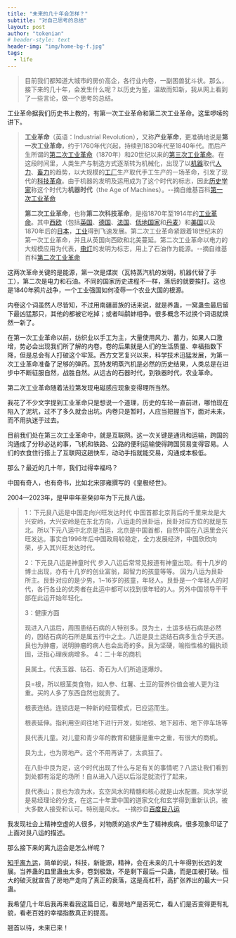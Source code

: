```yaml
---
title: "未来的几十年会怎样？"
subtitle: "对自己思考的总结"
layout: post
author: "tokenian"
# header-style: text
header-img: "img/home-bg-f.jpg"
tags:
  - life
---
```


> 目前我们都知道大城市的房价高企，各行业内卷，一副困兽犹斗状。那么，接下来的几十年，会发生什么呢？以历史为鉴，温故而知新，我从网上看到了一些言论，做一个思考的总结。

工业革命据我们历史书上教的，有第一次工业革命和第二次工业革命。这里啰嗦的讲下。

> **工业革命**（英语：Industrial Revolution），又称**产业革命**，更准确地说是**第一次工业革命**，约于1760年代兴起，持续到1830年代至1840年代。而后产生所谓的[第二次工业革命](https://zh.wikipedia.org/wiki/第二次工业革命)（1870年）和20世纪以来的[第三次工业革命](https://zh.wikipedia.org/wiki/第三次工業革命)。在这段时间里，人类生产与制造方式逐渐转为机械化，出现了以[机器](https://zh.wikipedia.org/wiki/机器)取代[人力](https://zh.wikipedia.org/wiki/人力)、[畜力](https://zh.wikipedia.org/w/index.php?title=畜力&action=edit&redlink=1)的趋势，以大规模的[工厂](https://zh.wikipedia.org/wiki/工廠)生产取代手工生产的一场革命，引发了现代的[科技革命](https://zh.wikipedia.org/w/index.php?title=科技革命&action=edit&redlink=1)。由于机器的发明及运用成为了这个时代的标志，因此[历史学家](https://zh.wikipedia.org/wiki/歷史學家)称这个时代为**机器时代**（the Age of Machines）。--摘自维基百科[第一次工业革命](https://zh.wikipedia.org/wiki/%E7%AC%AC%E4%B8%80%E6%AC%A1%E5%B7%A5%E4%B8%9A%E9%9D%A9%E5%91%BD)
>
> 
>
> **第二次工业革命**，也称**第二次科技革命**，是指1870年至1914年的[工业革命](https://zh.wikipedia.org/wiki/工业革命)。其中[西欧](https://zh.wikipedia.org/wiki/西欧)（包括[英国](https://zh.wikipedia.org/wiki/英国)、[德国](https://zh.wikipedia.org/wiki/德国)、[法国](https://zh.wikipedia.org/wiki/法国)、[低地国家](https://zh.wikipedia.org/wiki/低地国家)和[丹麦](https://zh.wikipedia.org/wiki/丹麦)）和[美国](https://zh.wikipedia.org/wiki/美国)以及1870年后的[日本](https://zh.wikipedia.org/wiki/日本)，[工业](https://zh.wikipedia.org/wiki/工业)得到飞速发展。第二次工业革命紧跟着18世纪末的第一次工业革命，并且从英国向西欧和北美蔓延。第二次工业革命以电力的大规模应用为代表，[电灯](https://zh.wikipedia.org/wiki/电灯泡)的发明为标志，用上了石油作为能源。--摘自维基百科[第二次工业革命](https://zh.wikipedia.org/wiki/%E7%AC%AC%E4%BA%8C%E6%AC%A1%E5%B7%A5%E4%B8%9A%E9%9D%A9%E5%91%BD)

这两次革命关键的是能源，第一次是煤炭（瓦特蒸汽机的发明，机器代替了手工），第二次是电力和石油。不同的国家历史进程不一样，落后的就要挨打。这也是1840年鸦片战争，一个工业强国如何凌辱一个农业大国的根源。

内卷这个词虽然人尽皆知，不过用南疆苗族的话来说，就是养蛊，一窝蛊虫最后留下最凶猛那只，其他的都被它吃掉；或者叫鹬蚌相争。很多概念不过换个词语就焕然一新了。

在第一次工业革命以前，纺织业以手工为主，大量使用风力、蓄力，如果人口激增，势必会出现我们所了解的内卷。卷的后果就是人们的生活质量、幸福指数下降，但是总会有人打破这个牢笼。西方文艺复兴以来，科学技术迅猛发展，为第一次工业革命准备了足够的弹药。瓦特发明蒸汽机是必然的历史结果，人类总是在进步中不断征服自然，战胜自然。从远古的石器时代，到铁器时代，农业革命。

第二次工业革命随着法拉第发现电磁感应现象变得理所当然。

我花了不少文字提到工业革命只是想说一个道理，历史的车轮一直前进，哪怕现在陷入了泥坑，过不了多久就会出坑。内卷只是暂时，人应当把握当下，面对未来，而不用执迷于过去。

目前我们处在第三次工业革命中，就是互联网。这一次关键是通讯和运输，跨国的沟通成了分秒必达的事，飞机和铁路、公路的便利运输使得跨国贸易变得容易。人们的衣食住行搭上了互联网这趟快车，动动手指就能交易，沟通成本极低。

那么？最近的几十年，我们过得幸福吗？

中国有奇人，也有奇书，比如北宋邵雍撰写的《皇极经世》。

2004—2023年，是甲申年至癸卯年为下元艮八运。

> 1：下元艮八运是中国走向兴旺发达时代
> 中国首都北京背后的千里来龙是大兴安岭，大兴安岭是在东北方向，八运走的艮卦运，艮卦对应方位的就是东北。所以下元八运中北京是当运，北京是中国首都，自然中国在八运里会兴旺发达。事实自1996年后中国政局较稳定，全力发展经济，中国欣欣向荣，步入其兴旺发达时代。
>
> 2：下元艮八运是神童时代
> 步入八运后常常见报道有神童出现。有十几岁的博士出现，亦有十几岁的创业富翁，超智力的孩童等等。
> 因为八运为艮卦所主。艮卦对应的是少男，1~16岁的孩童，年轻人。艮卦是一个年轻人的时代，各行各业的优秀者在此运中都可以找到很年轻的人。另外中国领导干干部在此运开始年轻化。
>
> 3：健康方面
>
> 现进入八运后，周围患结石病的人特别多。艮为土，土运多结石病是必然的，因结石病的石所是属五行中之土。八运是艮土运结石病多生合乎天道。艮也为肿瘤，说明肿瘤的病人也会出奇的多。艮为坚硬，喻指性格的偏执顽固，泛指心理疾病增多。
> 4：二十年的商机
>
> 艮属土。代表玉器、钻石、奇石为人们所追逐爆炒。
>
> 艮=根，所以根茎类食物，如人参、红薯、土豆的营养价值会被人更为注重。买的人多了东西自然也就贵了。
>
> 根表连结。连锁店是一种新的经营模式，已应运而生。
>
> 根表延伸。指利用空间往地下进行开发，如地铁、地下超市、地下停车场等
>
> 艮代表儿童。对儿童和青少年的教育和健康是重中之重，有很大的商机。
>
> 艮为土，也为房地产。这个不用再讲了，太疯狂了。
>
> 在八卦中艮为足，这个时代出现了什么与足有关的事情呢？八运让我们看到到处都有浴足的场所！自从进入八运以后浴足就流行了起来，
>
> 
>
> 艮代表山；艮也为浪为水，玄空风水的精髓和核心就是山水配置。风水学说是易经理论的分支，在这二十年里中国的道家文化和玄学得到重新认识。被大多数人接受和认可。特别是风水。 --摘抄自[百度艮八运](https://zhidao.baidu.com/question/328261279.html)

我发现社会上精神空虚的人很多，对物质的追求产生了精神疾病。很多现象印证了上面对艮八运的描述。

那么接下来的离九运会是怎么样呢？

[知乎离九运](https://zhuanlan.zhihu.com/p/93422623)，简单的说，科技，新能源，精神，会在未来的几十年得到长远的发展。当养蛊的皿里蛊虫太多，卷到极致，不是剩下最后一只蛊，而是皿被打破。恒大的破灭就宣告了房地产走向了真正的衰落，这是高杠杆，高扩张养出的最大一只蛊。

我希望几十年后我再来看我这篇日记，看房地产是否死亡，看人们是否变得更有礼貌，看老百姓的幸福指数真正的提高。

翘首以待，未来已来！


